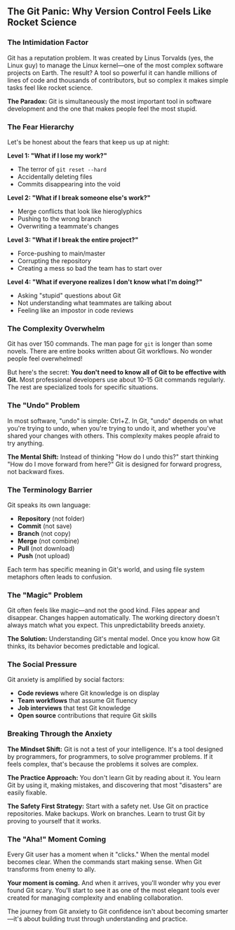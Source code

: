 ## The Git Panic: Why Version Control Feels Like Rocket Science

### The Intimidation Factor

Git has a reputation problem. It was created by Linus Torvalds (yes, the Linux guy) to manage the Linux kernel—one of the most complex software projects on Earth. The result? A tool so powerful it can handle millions of lines of code and thousands of contributors, but so complex it makes simple tasks feel like rocket science.

**The Paradox:** Git is simultaneously the most important tool in software development and the one that makes people feel the most stupid.

### The Fear Hierarchy

Let's be honest about the fears that keep us up at night:

**Level 1: "What if I lose my work?"**
- The terror of `git reset --hard` 
- Accidentally deleting files
- Commits disappearing into the void

**Level 2: "What if I break someone else's work?"**
- Merge conflicts that look like hieroglyphics
- Pushing to the wrong branch
- Overwriting a teammate's changes

**Level 3: "What if I break the entire project?"**
- Force-pushing to main/master
- Corrupting the repository
- Creating a mess so bad the team has to start over

**Level 4: "What if everyone realizes I don't know what I'm doing?"**
- Asking "stupid" questions about Git
- Not understanding what teammates are talking about
- Feeling like an impostor in code reviews

### The Complexity Overwhelm

Git has over 150 commands. The man page for `git` is longer than some novels. There are entire books written about Git workflows. No wonder people feel overwhelmed!

But here's the secret: **You don't need to know all of Git to be effective with Git.** Most professional developers use about 10-15 Git commands regularly. The rest are specialized tools for specific situations.

### The "Undo" Problem

In most software, "undo" is simple: Ctrl+Z. In Git, "undo" depends on what you're trying to undo, when you're trying to undo it, and whether you've shared your changes with others. This complexity makes people afraid to try anything.

**The Mental Shift:** Instead of thinking "How do I undo this?" start thinking "How do I move forward from here?" Git is designed for forward progress, not backward fixes.

### The Terminology Barrier

Git speaks its own language:
- **Repository** (not folder)
- **Commit** (not save)
- **Branch** (not copy)
- **Merge** (not combine)
- **Pull** (not download)
- **Push** (not upload)

Each term has specific meaning in Git's world, and using file system metaphors often leads to confusion.

### The "Magic" Problem

Git often feels like magic—and not the good kind. Files appear and disappear. Changes happen automatically. The working directory doesn't always match what you expect. This unpredictability breeds anxiety.

**The Solution:** Understanding Git's mental model. Once you know how Git thinks, its behavior becomes predictable and logical.

### The Social Pressure

Git anxiety is amplified by social factors:
- **Code reviews** where Git knowledge is on display
- **Team workflows** that assume Git fluency
- **Job interviews** that test Git knowledge
- **Open source** contributions that require Git skills

### Breaking Through the Anxiety

**The Mindset Shift:** Git is not a test of your intelligence. It's a tool designed by programmers, for programmers, to solve programmer problems. If it feels complex, that's because the problems it solves are complex.

**The Practice Approach:** You don't learn Git by reading about it. You learn Git by using it, making mistakes, and discovering that most "disasters" are easily fixable.

**The Safety First Strategy:** Start with a safety net. Use Git on practice repositories. Make backups. Work on branches. Learn to trust Git by proving to yourself that it works.

### The "Aha!" Moment Coming

Every Git user has a moment when it "clicks." When the mental model becomes clear. When the commands start making sense. When Git transforms from enemy to ally.

**Your moment is coming.** And when it arrives, you'll wonder why you ever found Git scary. You'll start to see it as one of the most elegant tools ever created for managing complexity and enabling collaboration.

The journey from Git anxiety to Git confidence isn't about becoming smarter—it's about building trust through understanding and practice.